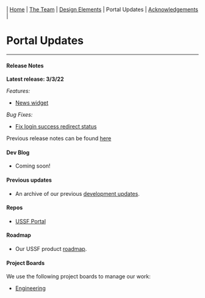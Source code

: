 | [Home](https://ussf-orbit.github.io/ussf-portal) | [The Team](https://ussf-orbit.github.io/ussf-portal/the-team)  | [Design Elements](https://ussf-orbit.github.io/ussf-portal/design-elements) | Portal Updates | [Acknowledgements](https://ussf-orbit.github.io/ussf-portal/acknowledgements) |

# Portal Updates

---

#### Release Notes

**Latest release: 3/3/22**

*Features:*

- [News widget](https://github.com/USSF-ORBIT/ussf-portal-client/issues/522)

*Bug Fixes:*

- [Fix login success redirect status](https://github.com/USSF-ORBIT/ussf-portal-client/issues/542)

Previous release notes can be found [here](https://github.com/USSF-ORBIT/ussf-portal-client/releases)

#### Dev Blog

- Coming soon!

#### Previous updates

- An archive of our previous [development updates](development-updates).

#### Repos

- [USSF Portal](https://github.com/USSF-ORBIT/ussf-portal-client)

#### Roadmap

- Our USSF product [roadmap](USSF-Portal-Product-Roadmap).

#### Project Boards

We use the following project boards to manage our work:

- [Engineering](https://github.com/orgs/USSF-ORBIT/projects/3)
